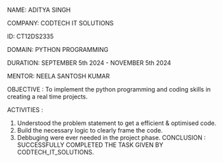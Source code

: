NAME: ADITYA SINGH

COMPANY: CODTECH IT SOLUTIONS

ID: CT12DS2335

DOMAIN: PYTHON PROGRAMMING

DURATION: SEPTEMBER 5th 2024 - NOVEMBER 5th 2024

MENTOR: NEELA SANTOSH KUMAR

OBJECTIVE : To implement the python programming and coding skills in creating a real time projects.

ACTIVITIES :

1. Understood the problem statement to get a efficient & optimised code.
2. Build the necessary logic to clearly frame the code.
3. Debbuging were ever needed in the project phase. CONCLUSION : SUCCESSFULLY COMPLETED THE TASK GIVEN BY CODTECH_IT_SOLUTIONS.
